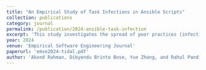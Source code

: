 ```yaml
---
title: "An Empirical Study of Task Infections in Ansible Scripts"
collection: publications
category: journal
permalink: /publication/2024-ansible-task-infection
excerpt: 'This study investigates the spread of poor practices (infections) in Ansible scripts across open-source projects.'
year: 2024
venue: 'Empirical Software Engineering Journal'
paperurl: 'emse2024-tidal.pdf'
author: 'Akond Rahman, Dibyendu Brinto Bose, Yue Zhang, and Rahul Pandita. (2024).'
---
```

